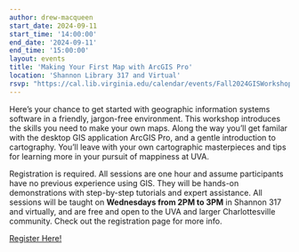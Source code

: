```yaml
---
author: drew-macqueen
start_date: 2024-09-11
start_time: '14:00:00'
end_date: '2024-09-11'
end_time: '15:00:00'
layout: events
title: 'Making Your First Map with ArcGIS Pro'
location: 'Shannon Library 317 and Virtual'
rsvp: "https://cal.lib.virginia.edu/calendar/events/Fall2024GISWorkshop1"
---
```


Here’s your chance to get started with geographic information systems software in a friendly, jargon-free environment.  This workshop introduces the skills you need to make your own maps.  Along the way you’ll get familar with the desktop GIS application ArcGIS Pro, and a gentle introduction to cartography. You’ll leave with your own cartographic masterpieces and tips for learning more in your pursuit of mappiness at UVA. 

Registration is required. All sessions are one hour and assume participants have no previous experience using GIS. They will be hands-on demonstrations with step-by-step tutorials and expert assistance.  All sessions will be taught on **Wednesdays from 2PM to 3PM** in Shannon 317 and virtually, and are free and open to the UVA and larger Charlottesville community. Check out the registration page for more info. 

[Register Here!](https://cal.lib.virginia.edu/calendar/events/Fall2024GISWorkshop1)